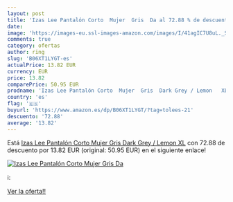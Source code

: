 ```yaml
---
layout: post
title: 'Izas Lee Pantalón Corto  Mujer  Gris  Da al 72.88 % de descuento'
date: 
image: 'https://images-eu.ssl-images-amazon.com/images/I/41agIC7U8uL._SL200_.jpg'
comments: true
category: ofertas
author: ring
slug: 'B06XT1LYGT-es'
actualPrice: 13.82 EUR
currency: EUR
price: 13.82
comparePrice: 50.95 EUR
prodname: 'Izas Lee Pantalón Corto  Mujer  Gris  Dark Grey / Lemon   XL'
country: 'es'
flag: '🇪🇸'
buyurl: 'https://www.amazon.es/dp/B06XT1LYGT/?tag=tolees-21'
descuento: '72.88'
average: '13.82'
---
```


Está [Izas Lee Pantalón Corto  Mujer  Gris  Dark Grey / Lemon   XL](https://www.amazon.es/dp/B06XT1LYGT/?tag=tolees-21) con 72.88 de descuento por 13.82 EUR (original: 50.95 EUR) en el siguiente enlace!

[![Izas Lee Pantalón Corto  Mujer  Gris  Da](https://images-eu.ssl-images-amazon.com/images/I/41agIC7U8uL._SL200_.jpg)](https://www.amazon.es/dp/B06XT1LYGT/?tag=tolees-21)

ℹ️:


[Ver la oferta!!](https://www.amazon.es/dp/B06XT1LYGT/?tag=tolees-21)
